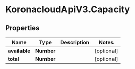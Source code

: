 # KoronacloudApiV3.Capacity

## Properties
Name | Type | Description | Notes
------------ | ------------- | ------------- | -------------
**available** | **Number** |  | [optional] 
**total** | **Number** |  | [optional] 


